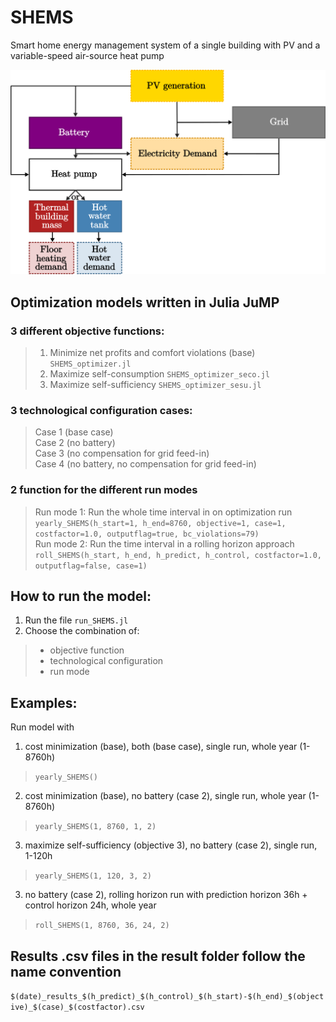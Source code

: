 # SHEMS
Smart home energy management system of a single building with PV and a variable-speed air-source heat pump

<p align="center">
  <img src="pics\SHEMS_graph.png" width="600"/>
</p>

## Optimization models written in Julia JuMP
### 3 different objective functions:
>1) Minimize net profits and comfort violations (base)
>  ``SHEMS_optimizer.jl``
>2) Maximize self-consumption
> 	``SHEMS_optimizer_seco.jl``
>3) Maximize self-sufficiency
> 	``SHEMS_optimizer_sesu.jl``
  
  
### 3 technological configuration cases:
>Case 1 (base case)   
>Case 2 (no battery)   
>Case 3 (no compensation for grid feed-in)   
>Case 4 (no battery, no compensation for grid feed-in)   

### 2 function for the different run modes
>Run mode 1: Run the whole time interval in on optimization run     
>``yearly_SHEMS(h_start=1, h_end=8760, objective=1, case=1, costfactor=1.0, outputflag=true, bc_violations=79)``   
>Run mode 2: Run the time interval in a rolling horizon approach     
>``roll_SHEMS(h_start, h_end, h_predict, h_control, costfactor=1.0, outputflag=false, case=1)``   

## How to run the model:
1) Run the file ``run_SHEMS.jl``  
2) Choose the combination of:     
  >- objective function  
  >- technological configuration  
  >- run mode  

## Examples:
Run model with 
  1) cost minimization (base), both (base case), single run, whole year (1-8760h)   
  >``yearly_SHEMS()``   
  2) cost minimization (base), no battery (case 2), single run, whole year (1-8760h)   
  >``yearly_SHEMS(1, 8760, 1, 2)``   
  3) maximize self-sufficiency (objective 3), no battery (case 2), single run, 1-120h   
  >``yearly_SHEMS(1, 120, 3, 2)``    
  3) no battery (case 2), rolling horizon run with prediction horizon 36h + control horizon 24h, whole year
  >``roll_SHEMS(1, 8760, 36, 24, 2)``    
 
## Results .csv files in the result folder follow the name convention  
``$(date)_results_$(h_predict)_$(h_control)_$(h_start)-$(h_end)_$(objective)_$(case)_$(costfactor).csv``
